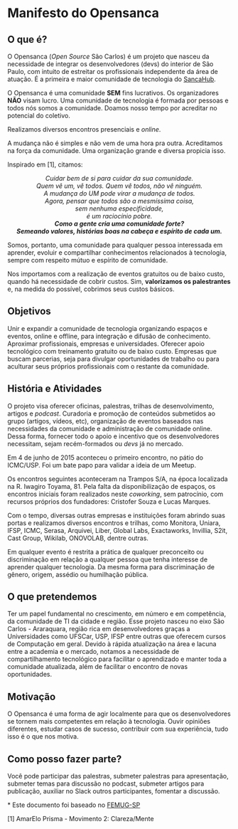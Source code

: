 # Manifesto do Opensanca

## O que é?

O Opensanca (_Open Source_ São Carlos) é um projeto que nasceu da necessidade de integrar os desenvolvedores (devs) do interior de São Paulo, com intuito de estreitar os profissionais independente da área de atuação. É a primeira e maior comunidade de tecnologia do [SancaHub](https://www.reportsancahub.com.br/).

O Opensanca é uma comunidade **SEM** fins lucrativos. Os organizadores **NÃO** visam lucro. Uma comunidade de tecnologia é formada por pessoas e todos nós somos a comunidade. Doamos nosso tempo por acreditar no potencial do coletivo.

Realizamos diversos encontros presenciais e _online_.

A mudança não é simples e não vem de uma hora pra outra. Acreditamos na força da comunidade. Uma organização grande e diversa propicia isso.

Inspirado em [1], citamos:

<p align="center">
  <i>
    Cuidar bem de si para cuidar da sua comunidade.<br>
    Quem vê um, vê todos. Quem vê todos, não vê ninguém.<br>
    A mudança do UM pode virar a mudança de todos.<br>
    Agora, pensar que todos são a mesmíssima coisa,<br>
    sem nenhuma especificidade,<br>
    é um raciocínio pobre.<br>
    <b>Como a gente cria uma comunidade forte?</b><br>
    <b>Semeando valores, histórias boas na cabeça e espírito de cada um.</b>
  </i>
</p>

Somos, portanto, uma comunidade para qualquer pessoa interessada em aprender, evoluir e compartilhar conhecimentos relacionados à tecnologia, sempre com respeito mútuo e espírito de comunidade.

Nos importamos com a realização de eventos gratuitos ou de baixo custo, quando há necessidade de cobrir custos. Sim, **valorizamos os palestrantes** e, na medida do possível, cobrimos seus custos básicos.

## Objetivos

Unir e expandir a comunidade de tecnologia organizando espaços e eventos, online e offline, para integração e difusão de conhecimento. Aproximar profissionais, empresas e universidades. Oferecer apoio tecnológico com treinamento gratuito ou de baixo custo. Empresas que buscam parcerias, seja para divulgar oportunidades de trabalho ou para aculturar seus próprios profissionais com o restante da comunidade.

## História e Atividades

O projeto visa oferecer oficinas, palestras, trilhas de desenvolvimento, artigos e _podcast_. Curadoria e promoção de conteúdos submetidos ao grupo (artigos, vídeos, etc), organização de eventos baseados nas necessidades da comunidade e administração de comunidade online. Dessa forma, fornecer todo o apoio e incentivo que os desenvolvedores necessitam, sejam recém-formados ou _devs_ já no mercado.

Em 4 de junho de 2015 aconteceu o primeiro encontro, no pátio do ICMC/USP. Foi um bate papo para validar a ideia de um Meetup.

Os encontros seguintes aconteceram na Trampos S/A, na época localizada na R. Iwagiro Toyama, 81. Pela falta da disponibilização de espaços, os encontros iniciais foram realizados neste _coworking_, sem patrocínio, com recursos próprios dos fundadores: Cristofer Souza e Lucas Marques.

Com o tempo, diversas outras empresas e instituições foram abrindo suas portas e realizamos diversos encontros e trilhas, como Monitora, Uniara, IFSP, ICMC, Serasa, Arquivei, Liber, Global Labs, Exactaworks, Invillia, S2it, Cast Group, Wikilab, ONOVOLAB, dentre outras.

Em qualquer evento é restrita a prática de qualquer preconceito ou discriminação em relação a qualquer pessoa que tenha interesse de aprender qualquer tecnologia. Da mesma forma para discriminação de gênero, origem, assédio ou humilhação pública.

## O que pretendemos

Ter um papel fundamental no crescimento, em número e em competência, da comunidade de TI da cidade e região. Esse projeto nasceu no eixo São Carlos - Araraquara, região rica em desenvolvedores graças a Universidades como UFSCar, USP, IFSP entre outras que oferecem cursos de Computação em geral. Devido à rápida atualização na área e lacuna entre a academia e o mercado, notamos a necessidade de compartilhamento tecnológico para facilitar o aprendizado e manter toda a comunidade atualizada, além de facilitar o encontro de novas oportunidades.

## Motivação

O Opensanca é uma forma de agir localmente para que os desenvolvedores se tornem mais competentes em relação à tecnologia. Ouvir opiniões diferentes, estudar casos de sucesso, contribuir com sua experiência, tudo isso é o que nos motiva.

## Como posso fazer parte?

Você pode participar das palestras, submeter palestras para apresentação, submeter temas para discussão no podcast, submeter artigos para publicação, auxiliar no Slack outros participantes, fomentar a discussão.

\* Este documento foi baseado no [FEMUG-SP](https://github.com/femug/femug)

[1] AmarElo Prisma - Movimento 2: Clareza/Mente
